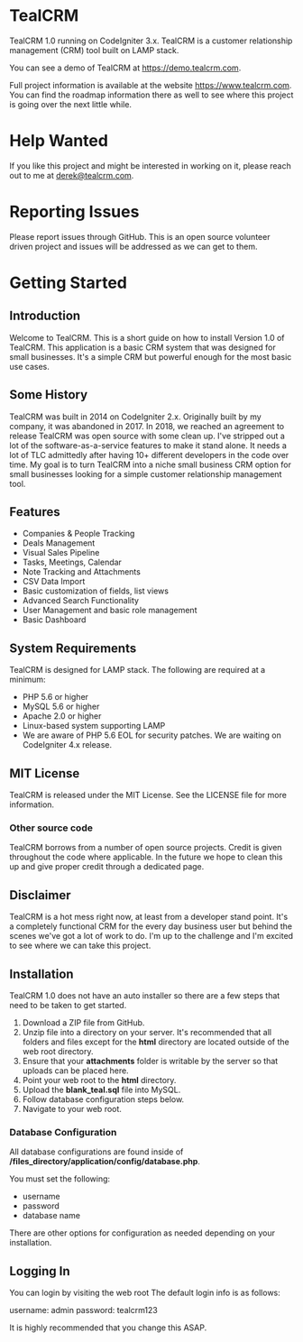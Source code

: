# TealCRM
TealCRM 1.0 running on CodeIgniter 3.x.  TealCRM is a customer relationship management (CRM) tool built on LAMP stack.

You can see a demo of TealCRM at <https://demo.tealcrm.com>.

Full project information is available at the website <https://www.tealcrm.com>.  You can find the roadmap information there as well to see where this project is going over the next little while.

# Help Wanted
If you like this project and might be interested in working on it, please reach out to me at derek@tealcrm.com.

# Reporting Issues
Please report issues through GitHub.  This is an open source volunteer driven project and issues will be addressed as we can get to them.

# Getting Started

## Introduction
Welcome to TealCRM.  This is a short guide on how to install Version 1.0 of TealCRM.  This application is a basic CRM system that was designed for small businesses.  It's a simple CRM but powerful enough for the most basic use cases.

## Some History
TealCRM was built in 2014 on CodeIgniter 2.x.  Originally built by my company, it was abandoned in 2017.  In 2018, we reached an agreement to release TealCRM was open source with some clean up.  I've stripped out a lot of the software-as-a-service features to make it stand alone.  It needs a lot of TLC admittedly after having 10+ different developers in the code over time.  My goal is to turn TealCRM into a niche small business CRM option for small businesses looking for a simple customer relationship management tool.

## Features
* Companies & People Tracking
* Deals Management
* Visual Sales Pipeline
* Tasks, Meetings, Calendar
* Note Tracking and Attachments
* CSV Data Import
* Basic customization of fields, list views
* Advanced Search Functionality
* User Management and basic role management
* Basic Dashboard

## System Requirements
TealCRM is designed for LAMP stack.  The following are required at a minimum:

* PHP 5.6 or higher
* MySQL 5.6 or higher
* Apache 2.0 or higher
* Linux-based system supporting LAMP
* We are aware of PHP 5.6 EOL for security patches.  We are waiting on CodeIgniter 4.x release.

## MIT License
TealCRM is released under the MIT License.  See the LICENSE file for more information.

### Other source code
TealCRM borrows from a number of open source projects.  Credit is given throughout the code where applicable.  In the future we hope to clean this up and give proper credit through a dedicated page.

## Disclaimer
TealCRM is a hot mess right now, at least from a developer stand point.  It's a completely functional CRM for the every day business user but behind the scenes we've got a lot of work to do.  I'm up to the challenge and I'm excited to see where we can take this project.

## Installation
TealCRM 1.0 does not have an auto installer so there are a few steps that need to be taken to get started.

1. Download a ZIP file from GitHub.
2. Unzip file into a directory on your server.  It's recommended that all folders and files except for the **html** directory are located outside of the web root directory.
3. Ensure that your **attachments** folder is writable by the server so that uploads can be placed here.
4. Point your web root to the **html** directory.
5. Upload the **blank_teal.sql** file into MySQL.
6. Follow database configuration steps below.
7. Navigate to your web root.

### Database Configuration
All database configurations are found inside of **/files_directory/application/config/database.php**.

You must set the following:

* username
* password
* database name

There are other options for configuration as needed depending on your installation.

## Logging In
You can login by visiting the web root 
The default login info is as follows:

username: admin
password: tealcrm123

It is highly recommended that you change this ASAP.
